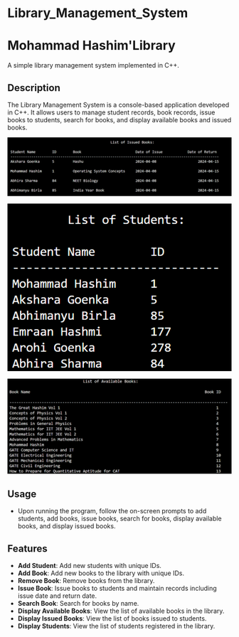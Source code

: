# Library_Management_System

#                               Mohammad Hashim'Library

A simple library management system implemented in C++.

## Description

The Library Management System is a console-based application developed in C++. It allows users to manage student records, book records, issue books to students, search for books, and display available books and issued books.

![Books Issued](https://github.com/mohammadhashim135/Library_Management_System/blob/34179e78ece7f82ab300e85c13e9b261a61ace35/Books_issued.png)



![Students List](https://github.com/mohammadhashim135/Library_Management_System/blob/34179e78ece7f82ab300e85c13e9b261a61ace35/Students_list.png)



![Books](https://github.com/mohammadhashim135/Library_Management_System/blob/b887173edb676b6a3cd452fa2736ff5735088e14/Books.png)

## Usage

- Upon running the program, follow the on-screen prompts to add students, add books, issue books, search for books, display available books, and display issued books.

## Features

- **Add Student**: Add new students with unique IDs.
- **Add Book**: Add new books to the library with unique IDs.
- **Remove Book**: Remove books from the library.
- **Issue Book**: Issue books to students and maintain records including issue date and return date.
- **Search Book**: Search for books by name.
- **Display Available Books**: View the list of available books in the library.
- **Display Issued Books**: View the list of books issued to students.
- **Display Students**: View the list of students registered in the library.
